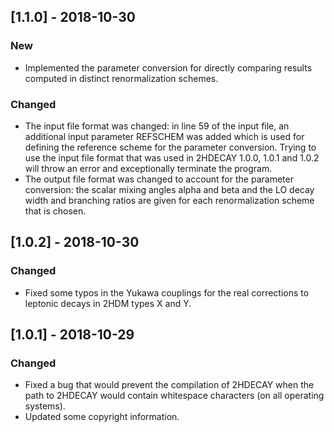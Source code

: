## [1.1.0] - 2018-10-30
### New
- Implemented the parameter conversion for directly comparing results computed in distinct renormalization schemes.
### Changed
- The input file format was changed: in line 59 of the input file, an additional input parameter REFSCHEM was added which is used for defining the reference scheme for the parameter conversion. Trying to use the input file format that was used in 2HDECAY 1.0.0, 1.0.1 and 1.0.2 will throw an error and exceptionally terminate the program.
- The output file format was changed to account for the parameter conversion: the scalar mixing angles alpha and beta and the LO decay width and branching ratios are given for each renormalization scheme that is chosen.

## [1.0.2] - 2018-10-30
### Changed
- Fixed some typos in the Yukawa couplings for the real corrections to leptonic decays in 2HDM types X and Y.

## [1.0.1] - 2018-10-29
### Changed
- Fixed a bug that would prevent the compilation of 2HDECAY when the path to 2HDECAY would contain whitespace characters (on all operating systems).
- Updated some copyright information.